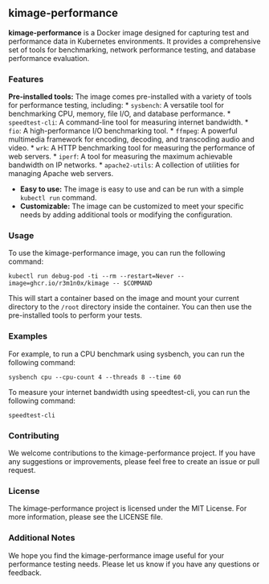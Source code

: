 ## kimage-performance

**kimage-performance** is a Docker image designed for capturing test and performance data in Kubernetes environments. It provides a comprehensive set of tools for benchmarking, network performance testing, and database performance evaluation.

### Features

**Pre-installed tools:** The image comes pre-installed with a variety of tools for performance testing, including:
    * `sysbench`: A versatile tool for benchmarking CPU, memory, file I/O, and database performance.
    * `speedtest-cli`: A command-line tool for measuring internet bandwidth.
    * `fio`: A high-performance I/O benchmarking tool.
    * `ffmpeg`: A powerful multimedia framework for encoding, decoding, and transcoding audio and video.
    * `wrk`: A HTTP benchmarking tool for measuring the performance of web servers.
    * `iperf`: A tool for measuring the maximum achievable bandwidth on IP networks.
    * `apache2-utils`: A collection of utilities for managing Apache web servers.

* **Easy to use:** The image is easy to use and can be run with a simple `kubectl run` command.
* **Customizable:** The image can be customized to meet your specific needs by adding additional tools or modifying the configuration.

### Usage

To use the kimage-performance image, you can run the following command:

```
kubectl run debug-pod -ti --rm --restart=Never --image=ghcr.io/r3m1n0x/kimage -- $COMMAND
```

This will start a container based on the image and mount your current directory to the `/root` directory inside the container. You can then use the pre-installed tools to perform your tests.

### Examples

For example, to run a CPU benchmark using sysbench, you can run the following command:

```
sysbench cpu --cpu-count 4 --threads 8 --time 60
```

To measure your internet bandwidth using speedtest-cli, you can run the following command:

```
speedtest-cli
```

### Contributing

We welcome contributions to the kimage-performance project. If you have any suggestions or improvements, please feel free to create an issue or pull request.

### License

The kimage-performance project is licensed under the MIT License. For more information, please see the LICENSE file.

### Additional Notes

We hope you find the kimage-performance image useful for your performance testing needs. Please let us know if you have any questions or feedback.